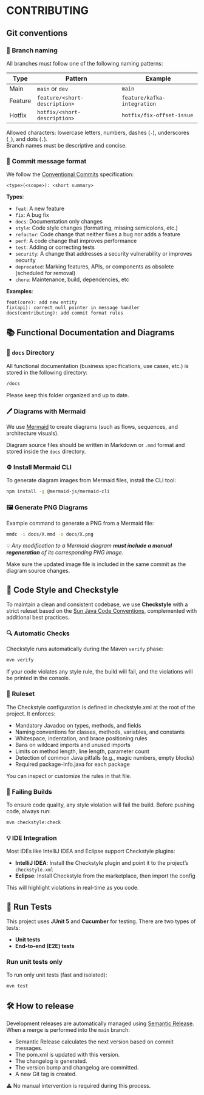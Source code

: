 # CONTRIBUTING

## Git conventions

### 💬 Branch naming

All branches must follow one of the following naming patterns:

| Type    | Pattern                       | Example                     |
|---------|-------------------------------|-----------------------------|
| Main    | `main` or `dev`               | `main`                      |
| Feature | `feature/<short-description>` | `feature/kafka-integration` |
| Hotfix  | `hotfix/<short-description>`  | `hotfix/fix-offset-issue`   |

Allowed characters: lowercase letters, numbers, dashes (`-`), underscores (`_`), and dots (`.`).  
Branch names must be descriptive and concise.

### 💬 Commit message format

We follow the [Conventional Commits](https://www.conventionalcommits.org) specification:

```
<type>(<scope>): <short summary>
```

**Types**:

- `feat`: A new feature
- `fix`: A bug fix
- `docs`: Documentation only changes
- `style`: Code style changes (formatting, missing semicolons, etc.)
- `refactor`: Code change that neither fixes a bug nor adds a feature
- `perf`: A code change that improves performance
- `test`: Adding or correcting tests
- `security`: A change that addresses a security vulnerability or improves security
- `deprecated`: Marking features, APIs, or components as obsolete (scheduled for removal)
- `chore`: Maintenance, build, dependencies, etc

**Examples**:

```
feat(core): add new entity
fix(api): correct null pointer in message handler
docs(contributing): add commit format rules
```

## 📚 Functional Documentation and Diagrams

### 📁 `docs` Directory

All functional documentation (business specifications, use cases, etc.) is stored in the following directory:

```bash
/docs
```

Please keep this folder organized and up to date.

### 🖊️ Diagrams with Mermaid

We use [Mermaid](https://mermaid.js.org/) to create diagrams (such as flows, sequences, and architecture visuals).

Diagram source files should be written in Markdown or `.mmd` format and stored inside the `docs` directory.

### ⚙️ Install Mermaid CLI

To generate diagram images from Mermaid files, install the CLI tool:

```bash
npm install -g @mermaid-js/mermaid-cli
```

### 🖼️ Generate PNG Diagrams

Example command to generate a PNG from a Mermaid file:

```bash
mmdc -i docs/X.mmd -o docs/X.png
```

💡 _Any modification to a Mermaid diagram **must include a manual regeneration** of its corresponding PNG image._

Make sure the updated image file is included in the same commit as the diagram source changes.

## 🧼 Code Style and Checkstyle

To maintain a clean and consistent codebase, we use **Checkstyle** with a strict ruleset based on
the [Sun Java Code Conventions](https://www.oracle.com/java/technologies/javase/codeconventions-contents.html),
complemented with additional best practices.

### 🔍 Automatic Checks

Checkstyle runs automatically during the Maven `verify` phase:

```bash
mvn verify
```

If your code violates any style rule, the build will fail, and the violations will be printed in the console.

### 📜 Ruleset

The Checkstyle configuration is defined in checkstyle.xml at the root of the project. It enforces:

* Mandatory Javadoc on types, methods, and fields
* Naming conventions for classes, methods, variables, and constants
* Whitespace, indentation, and brace positioning rules
* Bans on wildcard imports and unused imports
* Limits on method length, line length, parameter count
* Detection of common Java pitfalls (e.g., magic numbers, empty blocks)
* Required package-info.java for each package

You can inspect or customize the rules in that file.

### 🚧 Failing Builds

To ensure code quality, any style violation will fail the build. Before pushing code, always run:

```bash
mvn checkstyle:check
```

### 💡 IDE Integration

Most IDEs like IntelliJ IDEA and Eclipse support Checkstyle plugins:

* **IntelliJ IDEA**: Install the Checkstyle plugin and point it to the project’s `checkstyle.xml`
* **Eclipse**: Install Checkstyle from the marketplace, then import the config

This will highlight violations in real-time as you code.

## 🧪 Run Tests

This project uses **JUnit 5** and **Cucumber** for testing. There are two types of tests:

* **Unit tests**
* **End-to-end (E2E) tests**

### Run unit tests only

To run only unit tests (fast and isolated):

```bash
mvn test
```

## 🛠️ How to release

Development releases are automatically managed
using [Semantic Release](https://github.com/Zorin95670/semantic-version).
When a merge is performed into the `main` branch:

* Semantic Release calculates the next version based on commit messages.
* The pom.xml is updated with this version.
* The changelog is generated.
* The version bump and changelog are committed.
* A new Git tag is created.

⚠️ No manual intervention is required during this process.
